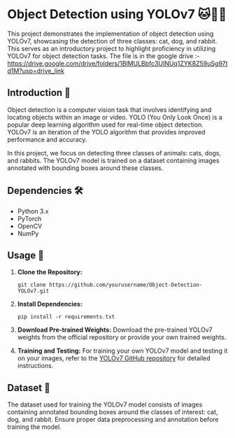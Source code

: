 # Object Detection using YOLOv7 🐱🐶🐰

This project demonstrates the implementation of object detection using YOLOv7, showcasing the detection of three classes: cat, dog, and rabbit. This serves as an introductory project to highlight proficiency in utilizing YOLOv7 for object detection tasks. The file is in the google drive :- https://drive.google.com/drive/folders/1BlMULBbfc3UINUq1ZYK8Z59uSg97td1M?usp=drive_link

## Introduction 🚀

Object detection is a computer vision task that involves identifying and locating objects within an image or video. YOLO (You Only Look Once) is a popular deep learning algorithm used for real-time object detection. YOLOv7 is an iteration of the YOLO algorithm that provides improved performance and accuracy.

In this project, we focus on detecting three classes of animals: cats, dogs, and rabbits. The YOLOv7 model is trained on a dataset containing images annotated with bounding boxes around these classes.

## Dependencies 🛠️

- Python 3.x
- PyTorch
- OpenCV
- NumPy

## Usage 📝

1. **Clone the Repository:**
   ```
   git clone https://github.com/yourusername/Object-Detection-YOLOv7.git
   ```

2. **Install Dependencies:**
   ```
   pip install -r requirements.txt
   ```

3. **Download Pre-trained Weights:**
   Download the pre-trained YOLOv7 weights from the official repository or provide your own trained weights.

4. **Training and Testing:**
   For training your own YOLOv7 model and testing it on your images, refer to the [YOLOv7 GitHub repository](https://github.com/WongKinYiu/yolov7) for detailed instructions.

## Dataset 📂

The dataset used for training the YOLOv7 model consists of images containing annotated bounding boxes around the classes of interest: cat, dog, and rabbit. Ensure proper data preprocessing and annotation before training the model.
